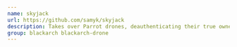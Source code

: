 ```yaml
---
name: skyjack
url: https://github.com/samyk/skyjack
description: Takes over Parrot drones, deauthenticating their true owner and taking over control, turning them into zombie drones under your own control.
group: blackarch blackarch-drone
---
```

